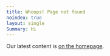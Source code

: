```yaml
---
title: Whoops! Page not found
noindex: true
layout: single
Summary: Hi
---
```


Our latest content is [on the homepage](/).
